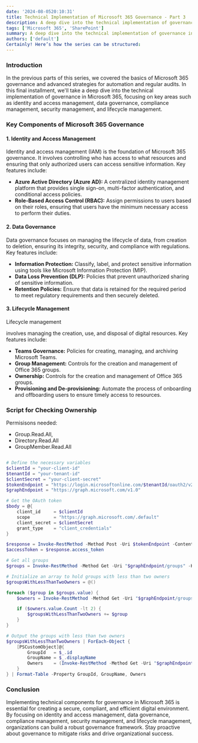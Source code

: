 ```yaml
---
date: '2024-08-0520:10:31'
title: Technical Implementation of Microsoft 365 Governance - Part 3
description: A deep dive into the technical implementation of governance in Microsoft 365, focusing on identity and access management, data governance, compliance management, security management, and lifecycle management.
tags: ['Microsoft 365', 'SharePoint']
summary: A deep dive into the technical implementation of governance in Microsoft 365, focusing on identity and access management, data governance, compliance management, security management, and lifecycle management.
authors: ['default']
Certainly! Here’s how the series can be structured:
---
```


### Introduction

In the previous parts of this series, we covered the basics of Microsoft 365 governance and advanced strategies for automation and regular audits. In this final installment, we'll take a deep dive into the technical implementation of governance in Microsoft 365, focusing on key areas such as identity and access management, data governance, compliance management, security management, and lifecycle management.

### Key Components of Microsoft 365 Governance

#### 1. Identity and Access Management

Identity and access management (IAM) is the foundation of Microsoft 365 governance. It involves controlling who has access to what resources and ensuring that only authorized users can access sensitive information. Key features include:

- **Azure Active Directory (Azure AD):** A centralized identity management platform that provides single sign-on, multi-factor authentication, and conditional access policies.
- **Role-Based Access Control (RBAC):** Assign permissions to users based on their roles, ensuring that users have the minimum necessary access to perform their duties.

#### 2. Data Governance

Data governance focuses on managing the lifecycle of data, from creation to deletion, ensuring its integrity, security, and compliance with regulations. Key features include:

- **Information Protection:** Classify, label, and protect sensitive information using tools like Microsoft Information Protection (MIP).
- **Data Loss Prevention (DLP):** Policies that prevent unauthorized sharing of sensitive information.
- **Retention Policies:** Ensure that data is retained for the required period to meet regulatory requirements and then securely deleted.

#### 3. Lifecycle Management

Lifecycle management

involves managing the creation, use, and disposal of digital resources. Key features include:

- **Teams Governance:** Policies for creating, managing, and archiving Microsoft Teams.
- **Group Management:** Controls for the creation and management of Office 365 groups.
- **Ownership:** Controls for the creation and management of Office 365 groups.
- **Provisioning and De-provisioning:** Automate the process of onboarding and offboarding users to ensure timely access to resources.

### Script for Checking Ownership

Permisisons needed:

- Group.Read.All,
- Directory.Read.All
- GroupMember.Read.All

```powershell

# Define the necessary variables
$clientId = "your-client-id"
$tenantId = "your-tenant-id"
$clientSecret = "your-client-secret"
$tokenEndpoint = "https://login.microsoftonline.com/$tenantId/oauth2/v2.0/token"
$graphEndpoint = "https://graph.microsoft.com/v1.0"

# Get the OAuth token
$body = @{
    client_id     = $clientId
    scope         = "https://graph.microsoft.com/.default"
    client_secret = $clientSecret
    grant_type    = "client_credentials"
}

$response = Invoke-RestMethod -Method Post -Uri $tokenEndpoint -ContentType "application/x-www-form-urlencoded" -Body $body
$accessToken = $response.access_token

# Get all groups
$groups = Invoke-RestMethod -Method Get -Uri "$graphEndpoint/groups" -Headers @{ Authorization = "Bearer $accessToken" }

# Initialize an array to hold groups with less than two owners
$groupsWithLessThanTwoOwners = @()

foreach ($group in $groups.value) {
    $owners = Invoke-RestMethod -Method Get -Uri "$graphEndpoint/groups/$($group.id)/owners" -Headers @{ Authorization = "Bearer $accessToken" }

    if ($owners.value.Count -lt 2) {
        $groupsWithLessThanTwoOwners += $group
    }
}

# Output the groups with less than two owners
$groupsWithLessThanTwoOwners | ForEach-Object {
    [PSCustomObject]@{
        GroupId   = $_.id
        GroupName = $_.displayName
        Owners    = (Invoke-RestMethod -Method Get -Uri "$graphEndpoint/groups/$($_.id)/owners" -Headers @{ Authorization = "Bearer $accessToken" }).value
    }
} | Format-Table -Property GroupId, GroupName, Owners


```

### Conclusion

Implementing technical components for governance in Microsoft 365 is essential for creating a secure, compliant, and efficient digital environment. By focusing on identity and access management, data governance, compliance management, security management, and lifecycle management, organizations can build a robust governance framework. Stay proactive about governance to mitigate risks and drive organizational success.

